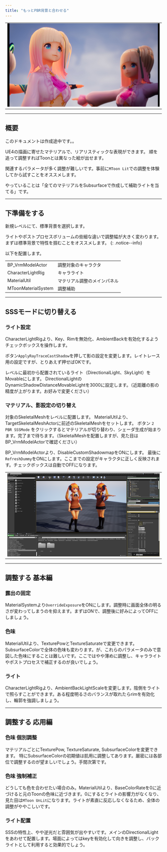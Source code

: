 ```yaml
---
title: "もっとPBR背景と合わせる"
---
```


||
|-|
|[![](./assets/images/small/02s_top2.png)](../assets/images/02s_top2.png)|



----
## 概要

このドキュメントは作成途中です。。

UE4の描画に寄せたマテリアルで、リアリスティックな表現ができます。
順を追って調整すればToonとは異なった絵が出せます。

関連するパラメータが多く調整が難しいです。事前に`MToon Lit`での調整を体験してから試すことをオススメします。

やっていることは「全てのマテリアルをSubsurfaceで作成して補助ライトを当てる」です。

----
## 下準備をする

新規レベルにて、標準背景を選択します。

ライトやポストプロセスボリュームの些細な違いで調整幅が大きく変わります。
まずは標準背景で特性を掴むことをオススメします。
{: .notice--info}

以下を配置します。

|||
|-|-|
|BP_VrmModelActor|調整対象のキャラクタ|
|CharacterLightRig|キャラライト|
|MaterialUtil|マテリアル調整のメインパネル|
|MToonMaterialSystem|調整補助|


----
## SSSモードに切り替える

### ライト設定
CharacterLightRigより、Key、Rimを無効化、AmbientBackを有効化するようチェックボックスを操作します。

ボタン`ApplyRayTraceCastShadow`を押して影の設定を変更します。レイトレース用の設定ですが、とりあえず押せばOKです。

レベルに最初から配置されているライト（DirectionalLight、SkyLight）をMovableにします。
DirectionalLightのDynamicShadowDistanceMovableLightを3000に設定します。（近距離の影の精度が上がります。お好みで変更ください）

### マテリアル、影設定の切り替え
対象のSkeletalMeshをレベルに配置します。
MaterialUtilより、TargetSkeletalMeshActorに前述のSkeletalMeshをセットします。
ボタン `2 PBR SSSMode` をクリックするとマテリアルが切り替わり、シェーダ生成が始まります。完了まで待ちます。（SkeletalMeshを配置しますが、見た目はBP_VrmModelActorで確認ください）

BP_VrmModelActorより、DisableCustomShadowmapをONにします。
最後に`RefreshDummy`をONにします。ここまでの設定がキャラクタに正しく反映されます。チェックボックスは自動でOFFになります。

||
|-|
|[![](./assets/images/small/02s_top.png)](../assets/images/02s_top.png)|

----

## 調整する 基本編

### 露出の固定
MaterialSystemより`OverrideExposure`をONにします。調整時に画面全体の明るさが変わってしまうのを抑えます。まずはONで、調整後に好みによってOFFにしましょう。


### 色味
MaterialUtilより、TexturePowとTextureSaturateで変更できます。SubsurfaceColorで全体の色味も変わります。が、これらのパラメータのみで意図した色味にすることは難しいです。ここではやや薄めに調整し、キャラライトやポストプロセスで補正するのが良いでしょう。

### ライト
CharacterLightRigより、AmbientBackLightScaleを変更します。陰側をライトで照らすことができます。ある程度明るさのバランスが取れたらrimを有効化し、輪郭を強調しましょう。


----
## 調整する 応用編

### 色味 個別調整
マテリアルごとにTexturePow, TextureSaturate, SubsurfaceColorを変更できます。
特にSubsurfaceColorの初期値は肌用に調整してあります。厳密には各部位で調整するのが望ましいでしょう。手間次第です。


### 色味 強制補正
どうしても色を合わせたい場合のみ。MaterialUtilより、BaseColorRateを0に近づけると元のToonの色味に近づきます。0にするとライトの影響力がなくなり、見た目は`MToon UnLit`になります。ライトが素直に反応しなくなるため、全体の調整がややこしいです。

### ライト配置
SSSの特性上、やや逆光だと雰囲気が出やすいです。メインのDirectionalLightをあわせて配置します。場面によってはkeyを有効化して向きを調整し、バックライトとして利用すると効果的でしょう。

